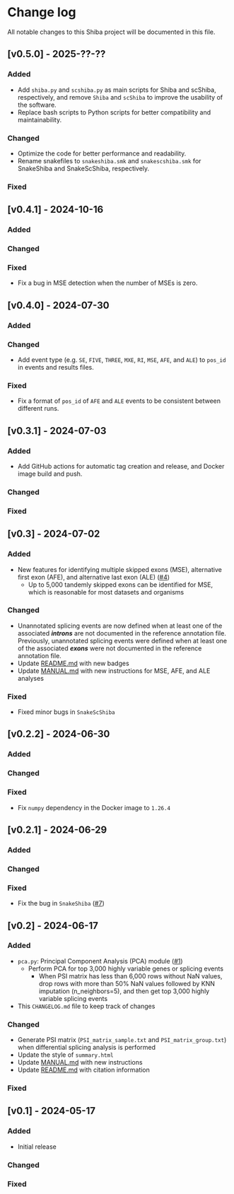 # Change log

All notable changes to this Shiba project will be documented in this file.

## [v0.5.0] - 2025-??-??

### Added

- Add `shiba.py` and `scshiba.py` as main scripts for Shiba and scShiba, respectively, and remove `Shiba` and `scShiba` to improve the usability of the software.
- Replace bash scripts to Python scripts for better compatibility and maintainability.

### Changed

- Optimize the code for better performance and readability.
- Rename snakefiles to `snakeshiba.smk` and `snakescshiba.smk` for SnakeShiba and SnakeScShiba, respectively.

### Fixed

## [v0.4.1] - 2024-10-16

### Added

### Changed

### Fixed

- Fix a bug in MSE detection when the number of MSEs is zero.

## [v0.4.0] - 2024-07-30

### Added

### Changed

- Add event type (e.g. `SE`, `FIVE`, `THREE`, `MXE`, `RI`, `MSE`, `AFE`, and `ALE`) to `pos_id` in events and results files.

### Fixed

- Fix a format of `pos_id` of `AFE` and `ALE` events to be consistent between different runs.

## [v0.3.1] - 2024-07-03

### Added

- Add GitHub actions for automatic tag creation and release, and Docker image build and push.

### Changed

### Fixed

## [v0.3] - 2024-07-02

### Added

- New features for identifying multiple skipped exons (MSE), alternative first exon (AFE), and alternative last exon (ALE) ([#4](https://github.com/NaotoKubota/Shiba/issues/4))
  - Up to 5,000 tandemly skipped exons can be identified for MSE, which is reasonable for most datasets and organisms

### Changed

- Unannotated splicing events are now defined when at least one of the associated ***introns*** are not documented in the reference annotation file. Previously, unannotated splicing events were defined when at least one of the associated ***exons*** were not documented in the reference annotation file.
- Update [README.md](https://github.com/NaotoKubota/Shiba/blob/main/README.md) with new badges
- Update [MANUAL.md](https://github.com/NaotoKubota/Shiba/blob/main/doc/MANUAL.md) with new instructions for MSE, AFE, and ALE analyses

### Fixed

- Fixed minor bugs in `SnakeScShiba`

## [v0.2.2] - 2024-06-30

### Added

### Changed

### Fixed

- Fix `numpy` dependency in the Docker image to `1.26.4`

## [v0.2.1] - 2024-06-29

### Added

### Changed

### Fixed

- Fix the bug in `SnakeShiba` ([#7](https://github.com/NaotoKubota/Shiba/issues/7))

## [v0.2] - 2024-06-17

### Added

- `pca.py`: Principal Component Analysis (PCA) module ([#1](https://github.com/NaotoKubota/Shiba/issues/1))
  - Perform PCA for top 3,000 highly variable genes or splicing events
    - When PSI matrix has less than 6,000 rows without NaN values, drop rows with more than 50% NaN values followed by KNN imputation (n_neighbors=5), and then get top 3,000 highly variable splicing events
- This `CHANGELOG.md` file to keep track of changes

### Changed

- Generate PSI matrix (`PSI_matrix_sample.txt` and `PSI_matrix_group.txt`) when differential splicing analysis is performed
- Update the style of `summary.html`
- Update [MANUAL.md](https://github.com/NaotoKubota/Shiba/blob/main/doc/MANUAL.md) with new instructions
- Update [README.md](https://github.com/NaotoKubota/Shiba/blob/main/README.md) with citation information

### Fixed

## [v0.1] - 2024-05-17

### Added

- Initial release

### Changed

### Fixed
